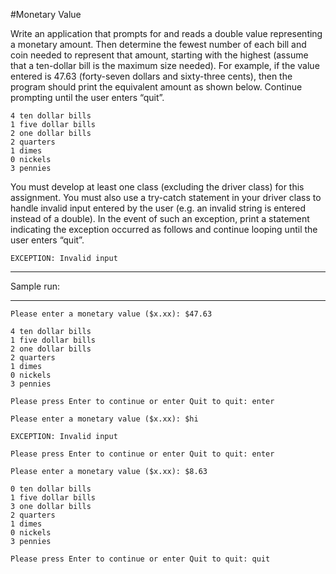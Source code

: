#Monetary Value

Write an application that prompts for and reads a double value representing a monetary amount. Then determine the fewest number of each bill and coin needed to represent that amount, starting with the highest (assume that a ten-dollar bill is the maximum size needed). For example, if the value entered is 47.63 (forty-seven dollars and sixty-three cents), then the program should print the equivalent amount as shown below. Continue prompting until the user enters “quit”.

    4 ten dollar bills
    1 five dollar bills
    2 one dollar bills
    2 quarters
    1 dimes
    0 nickels
    3 pennies

You must develop at least one class (excluding the driver class) for this assignment. You must also use a try-catch statement in your driver class to handle invalid input entered by the user (e.g. an invalid string is entered instead of a double). In the event of such an exception, print a statement indicating the exception occurred as follows and continue looping until the user enters “quit”.

    EXCEPTION: Invalid input
    
************************************************************************************************************************************************************
Sample run:
************************************************************************************************************************************************************

    Please enter a monetary value ($x.xx): $47.63
    
    4 ten dollar bills
    1 five dollar bills
    2 one dollar bills
    2 quarters
    1 dimes
    0 nickels
    3 pennies

    Please press Enter to continue or enter Quit to quit: enter

    Please enter a monetary value ($x.xx): $hi

    EXCEPTION: Invalid input
    
    Please press Enter to continue or enter Quit to quit: enter
    
    Please enter a monetary value ($x.xx): $8.63
    
    0 ten dollar bills
    1 five dollar bills
    3 one dollar bills
    2 quarters
    1 dimes
    0 nickels
    3 pennies
    
    Please press Enter to continue or enter Quit to quit: quit


